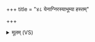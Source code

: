 +++
title = "४८ येनाग्निरस्याभूम्या हस्तम्"

+++
<details><summary>मूलम् (VS)</summary>

येना॒ग्निर॒स्याभूम्या॑ हस्तं ज॒ग्राह॒ दक्षि॑णम्।  
तेन॑ गृह्णामि ते॒ हस्तं॒ मा व्य॑थिष्ठा॒मया॑ स॒ह प्र॒जया॑ च॒ धने॑न च ॥
</details>